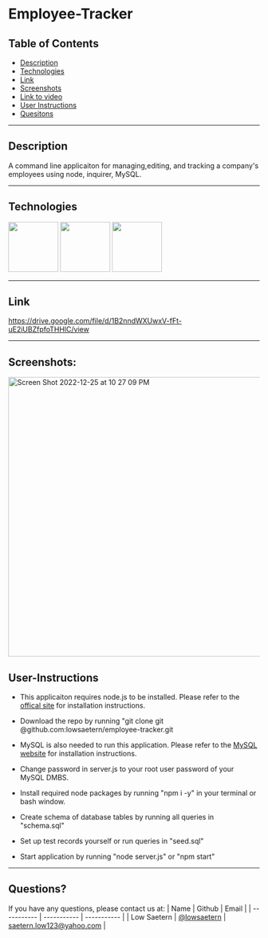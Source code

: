 # Employee-Tracker

## Table of Contents

- [Description](#Description)
- [Technologies](#Technologies)
- [Link](#Link)
- [Screenshots](#Screenshots)
- [Link to video](#link)
- [User Instructions](#User-Instructions)
- [Quesitons](#Questions)

---

## Description

A command line applicaiton for managing,editing, and tracking a company's employees using node, inquirer, MySQL.

---

## Technologies

<p float="left">
<img src="https://upload.wikimedia.org/wikipedia/commons/thumb/9/99/Unofficial_JavaScript_logo_2.svg/512px-Unofficial_JavaScript_logo_2.svg.png?20141107110902>" width="100" height="100">
<img src="https://www.tomsquest.com/img/posts/2018-10-02-better-npm-ing/npm_logo.png" width="100" height="100">
<img src="https://www.mysql.com/common/logos/logo-mysql-170x115.png" width="100" height="100">

---

## Link
https://drive.google.com/file/d/1B2nndWXUwxV-fFt-uE2iUBZfpfoTHHlC/view

---

## Screenshots:
<img width="559" alt="Screen Shot 2022-12-25 at 10 27 09 PM" src="https://user-images.githubusercontent.com/107945716/209506599-6daaa620-1b9e-464c-ba58-26b4d72c7c3d.png">





## User-Instructions

- This applicaiton requires node.js to be installed. Please refer to the <a href="https://nodejs.org/en/download/">offical site</a> for installation instructions.

- Download the repo by running "git clone git @github.com:lowsaetern/employee-tracker.git

- MySQL is also needed to run this application. Please refer to the <a href="https://dev.mysql.com/doc/mysql-installation-excerpt/5.7/en/installing.html">MySQL website</a> for installation instructions.

- Change password in server.js to your root user password of your MySQL DMBS.

- Install required node packages by running "npm i -y" in your terminal or bash window.

- Create schema of database tables by running all queries in "schema.sql"

- Set up test records yourself or run queries in "seed.sql"

- Start application by running "node server.js" or "npm start"

---


## Questions?

If you have any questions, please contact us at:
| Name | Github | Email |
| ----------- | ----------- | ----------- |
| Low Saetern | [@lowsaetern](https://github.com/lowsaetern) | saetern.low123@yahoo.com |

